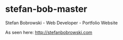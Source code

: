 # stefan-bob-master
Stefan Bobrowski - Web Developer - Portfolio Website

As seen here: http://stefanbobrowski.com


